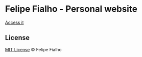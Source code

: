 # Felipe Fialho - Personal website

[Access it](http://www.felipefialho.com/)

## License

[MIT License](/license) © Felipe Fialho
